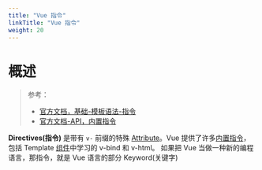 ```yaml
---
title: "Vue 指令"
linkTitle: "Vue 指令"
weight: 20
---
```


# 概述

> 参考：
>
> - [官方文档，基础-模板语法-指令](https://cn.vuejs.org/guide/essentials/template-syntax.html#directives)
> - [官方文档-API，内置指令](https://cn.vuejs.org/api/built-in-directives.html)

**Directives(指令)** 是带有 `v-` 前缀的特殊 [Attribute](/docs/2.编程/标记语言/HTML.md#HTML%20语言关键字)。Vue 提供了许多[内置指令](https://cn.vuejs.org/api/built-in-directives.html)，包括 Template [组件](/docs/2.编程/Framework/Vue/Vue%20组件.md)中学习的 v-bind 和 v-html。 如果把 Vue 当做一种新的编程语言，那指令，就是 Vue 语言的部分 Keyword(关键字)
